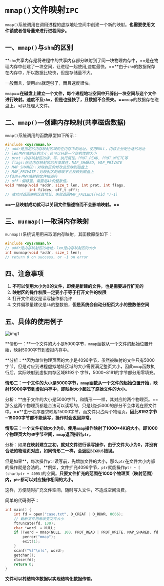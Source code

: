 # `mmap()`文件映射`IPC`

`mmap()`系统调用在调用进程的虚拟地址空间中创建一个新的映射。**也需要使用文件锁或者信号量来进行进程同步。**



## 一、`mmap()`与`shm`的区别

**`shm`共享内存是将进程中的共享内存部分映射到了同一块物理内存中，==是在物理内存中创建了一块空间，让进程一起使用,速度最快。==**由于`shm`的数据保存在内存中，所以数据比较快，但是存储量不大。

一般而言，使用`shm`就足够了，而且速度很快。

`mmap`**==在磁盘上建立一个文件，每个进程地址空间中开辟出一块空间与这个文件进行映射。速度不及`shm`，但是也挺快了，且数据不会丢失。==**`mmap`的数据存在磁盘上，可以处理大文件。



## 二、`mmap()`—创建内存映射(共享磁盘数据)

`mmap()`系统调用的函数原型如下所示：

```c
#include <sys/mman.h>
// addr是指定的内存映射区域的在内存中的地址，使用NULL，内核会分配合适的地址
// len内存映射区的大小,也可以只是一个结构体的大小
// prot：内存映射区的读、写、执行属性。PROT_READ, PROT_WRITE等
// flags:标注内存映射区的共享属性，MAP_SHARED, MAP_PRIVATE
// MAP_SHARED：对映射区的修改会反映到磁盘上
// MAP_PRIVATE：对映射区的修改不会反映到磁盘上
//fd用于内存映射的文件描述符
// off：偏移量，需要是4k的整数倍。
void *mmap(void *addr, size_t len, int prot, int flags,
           int fildes, off_t off);
// 成功时返回映射区首地址，失败返回MAP_FAILED((void *)-1)
```

**==一旦映射成功就可以关闭文件描述符而不会影响映射。==**



## 三、`munmap()`—取消内存映射

`munmap()`系统调用用来取消内存映射，其函数原型如下：

```c
#include <sys/mman.h>
// addr是内存映射区的地址，len是内存映射区的大小
int munmap(void *addr, size_t len);
// return 0 on success, or -1 on error
```



## 四、注意事项

1. **不可以使用大小为0的文件，即使是新建的文件，也是需要进行扩充的**
3. **映射区的操作权限一定要小于等于打开文件的权限**
3. 打开文件建议是读写操作都允许
4. 文件偏移量建议是`4k`的整数倍，**但是系统会自动分配页大小的整数倍空间**



## 五、具体的使用例子

![img1](./mmap1.png)

**情形一：**一个文件的大小是5000字节，`mmap`函数从一个文件的起始位置开始，映射5000字节到虚拟内存中。

**分析：**因为单位物理页面的大小是4096字节，虽然被映射的文件只有5000字节，但是对应到进程虚拟地址区域的大小需要满足整页大小，因此`mmap`函数执行后，实际映射到虚拟内存区域8192个 字节，5000~8191的字节部分用零填充。



**情形二：一个文件的大小是5000字节，`mmap`函数从一个文件的起始位置开始，映射15000字节到虚拟内存中，即映射大小超过了原始文件的大小。**

分析：**由于文件的大小是5000字节，和情形一一样，其对应的两个物理页。==那么这两个物理页都是合法可以读写的，只是超出5000的部分不会体现在原文件中。==**由于程序要求映射15000字节，而文件只占两个物理页，**因此8192字节~15000字节都不能读写，操作时会返回异常。**



**情形三：一个文件初始大小为0，使用`mmap`操作映射了1000*4K的大小，即1000个物理页大约`4M`字节空间，`mmap`返回指针`ptr`。**

分析：如果**在映射建立之初，就对文件进行读写操作，由于文件大小为0，并没有合法的物理页对应，如同情形二一样，会返回`SIGBUS`错误。**

但是如果**，每次操作`ptr`读写前，先增加文件的大小，那么`ptr`在文件大小内部的操作就是合法的。**例如，文件扩充4096字节，`ptr`就能操作`ptr ~ [ (char)ptr + 4095]`的空间。**只要文件扩充的范围在1000个物理页（映射范围）内，`ptr`都可以对应操作相同的大小。**

这样，方便随时扩充文件空间，随时写入文件，不造成空间浪费。



简单的代码例子：

```c
int main() {
    int fd = open("case.txt", O_CREAT | O_RDWR, 0666);
    // 截断文件用来改变文件大小
    ftruncate(fd, 100);
    char *word  = NULL;
    if ((word = mmap(NULL, 100, PROT_READ | PROT_WRITE, MAP_SHARED, fd, 0)) == (void *) -1) {
        perror("mmap");
        exit(1);
    }
    scanf("%[^\n]s", word);
    getchar();
    close(fd);
    return 0;
}
```

**文件可以村结构体数据以实现结构化数据传输。**

